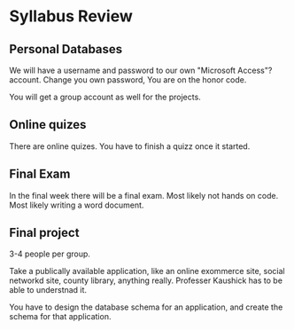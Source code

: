 # Syllabus Review

## Personal Databases

We will have a username and password to our own "Microsoft Access"? account.
Change you own password, You are on the honor code.

You will get a group account as well for the projects.


## Online quizes

There are online quizes.  You have to finish a quizz once it started.

## Final Exam

In the final week there will be a final exam. Most likely not hands on code.
Most likely writing a word document.

## Final project

3-4 people per group.

Take a publically available application, like an online exommerce site, social networkd site, county library, anything really.
Professer Kaushick has to be able to understnad it.

You have to design the database schema for an application, and create the schema for that application.

